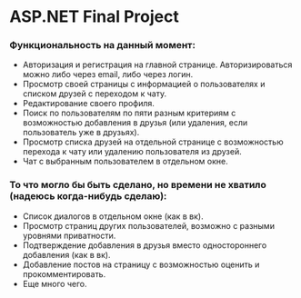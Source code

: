 # ASP.NET Final Project

### Функциональность на данный момент:

* Авторизация и регистрация на главной странице. Авторизироваться можно либо через email, либо через логин.
* Просмотр своей страницы с информацией о пользователях и списком друзей с переходом к чату.
* Редактирование своего профиля.
* Поиск по пользователям по пяти разным критериям с возможностью добавления в друзья (или удаления, если пользователь уже в друзьях).
* Просмотр списка друзей на отдельной странице с возможностью перехода к чату или удалению пользователя из друзей.
* Чат с выбранным пользователем в отдельном окне. 

### То что могло бы быть сделано, но времени не хватило (надеюсь когда-нибудь сделаю):

* Список диалогов в отдельном окне (как в вк).
* Просмотр страниц других пользователей, возможно с разными уровнями приватности.
* Подтверждение добавления в друзья вместо одностороннего добавления (как в вк).
* Добавление постов на страницу с возможностью оценить и прокомментировать.
* Еще много чего.
